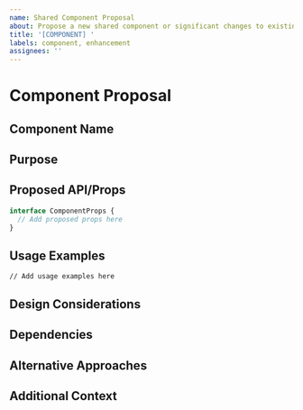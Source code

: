```yaml
---
name: Shared Component Proposal
about: Propose a new shared component or significant changes to existing ones
title: '[COMPONENT] '
labels: component, enhancement
assignees: ''
---
```


# Component Proposal

## Component Name
<!-- What is the name of your proposed component? -->

## Purpose
<!-- Describe what this component will be used for -->

## Proposed API/Props
<!-- List the proposed props and their types -->
```typescript
interface ComponentProps {
  // Add proposed props here
}
```

## Usage Examples
<!-- Show how the component would be used -->
```tsx
// Add usage examples here
```

## Design Considerations
<!-- List any important design considerations -->

## Dependencies
<!-- List any new dependencies this component would require -->

## Alternative Approaches
<!-- Describe any alternative approaches you've considered -->

## Additional Context
<!-- Add any other context about the component here -->
